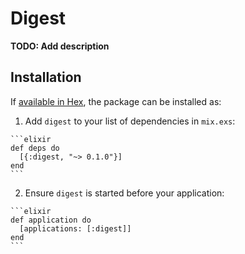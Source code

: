 # Digest

**TODO: Add description**

## Installation

If [available in Hex](https://hex.pm/docs/publish), the package can be installed as:

  1. Add `digest` to your list of dependencies in `mix.exs`:

    ```elixir
    def deps do
      [{:digest, "~> 0.1.0"}]
    end
    ```

  2. Ensure `digest` is started before your application:

    ```elixir
    def application do
      [applications: [:digest]]
    end
    ```

